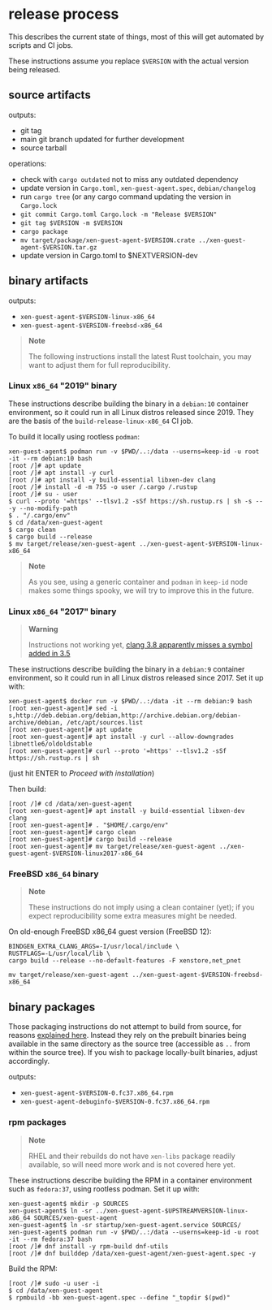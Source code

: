 # release process

This describes the current state of things, most of this will get
automated by scripts and CI jobs.

These instructions assume you replace `$VERSION` with the actual
version being released.

## source artifacts

outputs:
- git tag
- main git branch updated for further development
- source tarball

operations:
- check with `cargo outdated` not to miss any outdated dependency
- update version in `Cargo.toml`, `xen-guest-agent.spec`, `debian/changelog`
- run `cargo tree` (or any cargo command updating the version in `Cargo.lock`
- `git commit Cargo.toml Cargo.lock -m "Release $VERSION"`
- `git tag $VERSION -m $VERSION`
- `cargo package`
- `mv target/package/xen-guest-agent-$VERSION.crate ../xen-guest-agent-$VERSION.tar.gz`
- update version in Cargo.toml to $NEXTVERSION-dev

## binary artifacts

outputs:
- `xen-guest-agent-$VERSION-linux-x86_64`
- `xen-guest-agent-$VERSION-freebsd-x86_64`

> **Note**
>
> The following instructions install the latest Rust toolchain, you
> may want to adjust them for full reproducibility.

### Linux `x86_64` "2019" binary

These instructions describe building the binary in a `debian:10`
container environment, so it could run in all Linux distros released
since 2019.  They are the basis of the `build-release-linux-x86_64` CI
job.

To build it locally using rootless `podman`:

```
xen-guest-agent$ podman run -v $PWD/..:/data --userns=keep-id -u root -it --rm debian:10 bash
[root /]# apt update
[root /]# apt install -y curl
[root /]# apt install -y build-essential libxen-dev clang
[root /]# install -d -m 755 -o user /.cargo /.rustup
[root /]# su - user
$ curl --proto '=https' --tlsv1.2 -sSf https://sh.rustup.rs | sh -s -- -y --no-modify-path
$ . "/.cargo/env"
$ cd /data/xen-guest-agent
$ cargo clean
$ cargo build --release
$ mv target/release/xen-guest-agent ../xen-guest-agent-$VERSION-linux-x86_64
```

> **Note**
>
> As you see, using a generic container and `podman` in `keep-id` node
> makes some things spooky, we will try to improve this in the future.


### Linux `x86_64` "2017" binary

> **Warning**
>
> Instructions not working yet, [clang 3.8 apparently misses a symbol
> added in 3.5](https://github.com/KyleMayes/clang-sys/issues/163)

These instructions describe building the binary in a `debian:9`
container environment, so it could run in all Linux distros released
since 2017.  Set it up with:

```
xen-guest-agent$ docker run -v $PWD/..:/data -it --rm debian:9 bash
[root xen-guest-agent]# sed -i s,http://deb.debian.org/debian,http://archive.debian.org/debian-archive/debian, /etc/apt/sources.list
[root xen-guest-agent]# apt update
[root xen-guest-agent]# apt install -y curl --allow-downgrades libnettle6/oldoldstable
[root xen-guest-agent]# curl --proto '=https' --tlsv1.2 -sSf https://sh.rustup.rs | sh
```

(just hit ENTER to *Proceed with installation*)

Then build:

```
[root /]# cd /data/xen-guest-agent
[root xen-guest-agent]# apt install -y build-essential libxen-dev clang
[root xen-guest-agent]# . "$HOME/.cargo/env"
[root xen-guest-agent]# cargo clean
[root xen-guest-agent]# cargo build --release
[root xen-guest-agent]# mv target/release/xen-guest-agent ../xen-guest-agent-$VERSION-linux2017-x86_64
```

### FreeBSD `x86_64` binary

> **Note**
>
> These instructions do not imply using a clean container (yet); if
> you expect reproducibility some extra measures might be needed.

On old-enough FreeBSD x86_64 guest version (FreeBSD 12):

```
BINDGEN_EXTRA_CLANG_ARGS=-I/usr/local/include \
RUSTFLAGS=-L/usr/local/lib \
cargo build --release --no-default-features -F xenstore,net_pnet

mv target/release/xen-guest-agent ../xen-guest-agent-$VERSION-freebsd-x86_64
```

## binary packages

Those packaging instructions do not attempt to build from source, for
reasons [explained here](FIXME).  Instead they rely on the prebuilt
binaries being available in the same directory as the source tree
(accessible as `..` from within the source tree).  If you wish to
package locally-built binaries, adjust accordingly.

outputs:
- `xen-guest-agent-$VERSION-0.fc37.x86_64.rpm`
- `xen-guest-agent-debuginfo-$VERSION-0.fc37.x86_64.rpm`

### rpm packages

> **Note**
>
> RHEL and their rebuilds do not have `xen-libs` package readily
> available, so will need more work and is not covered here yet.

These instructions describe building the RPM in a container
environment such as `fedora:37`, using rootless podman.  Set it up with:

```
xen-guest-agent$ mkdir -p SOURCES
xen-guest-agent$ ln -sr ../xen-guest-agent-$UPSTREAMVERSION-linux-x86_64 SOURCES/xen-guest-agent
xen-guest-agent$ ln -sr startup/xen-guest-agent.service SOURCES/
xen-guest-agent$ podman run -v $PWD/..:/data --userns=keep-id -u root -it --rm fedora:37 bash
[root /]# dnf install -y rpm-build dnf-utils
[root /]# dnf builddep /data/xen-guest-agent/xen-guest-agent.spec -y
```

Build the RPM:

```
[root /]# sudo -u user -i
$ cd /data/xen-guest-agent
$ rpmbuild -bb xen-guest-agent.spec --define "_topdir $(pwd)"
```
